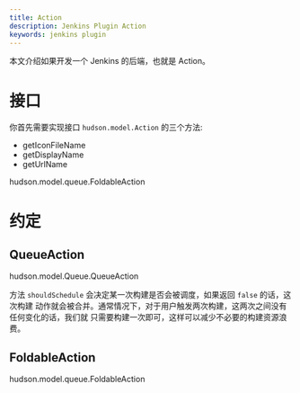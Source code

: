 ```yaml
---
title: Action
description: Jenkins Plugin Action
keywords: jenkins plugin
---
```


本文介绍如果开发一个 Jenkins 的后端，也就是 Action。

# 接口

你首先需要实现接口 `hudson.model.Action` 的三个方法:

* getIconFileName
* getDisplayName
* getUrlName

hudson.model.queue.FoldableAction

# 约定

## QueueAction
hudson.model.Queue.QueueAction

方法 `shouldSchedule` 会决定某一次构建是否会被调度，如果返回 `false` 的话，这次构建
动作就会被合并。通常情况下，对于用户触发两次构建，这两次之间没有任何变化的话，我们就
只需要构建一次即可，这样可以减少不必要的构建资源浪费。

## FoldableAction

hudson.model.queue.FoldableAction